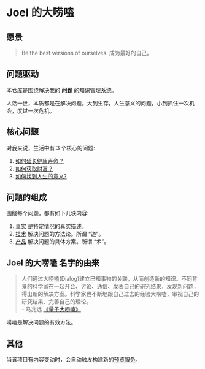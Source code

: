 # Joel 的大唠嗑
## 愿景
> Be the best versions of ourselves.
> 成为最好的自己。

## 问题驱动
本仓库是围绕解决我的 **[问题](./content/base/contents-include-in-problem/problem/readme.md)** 的知识管理系统。

人活一世，本质都是在解决问题。大到生存，人生意义的问题，小到抓住一次机会，度过一次危机。

## 核心问题
对我来说，生活中有 3 个核心的问题:  
1. [如何延长健康寿命？](./content/problem/how-to-have-a-longer-healthy-life/readme.md)
2. [如何获取财富？](./content/problem/how-to-get-wealth/readme.md)
3. [如何找到人生的意义?](./content/problem/how-to-find-the-meaning-of-life/readme.md)

## 问题的组成
围绕每个问题，都有如下几块内容: 
1. [事实](./content/base/contents-include-in-problem/fact.md) 是特定情况的真实描述。
1. [技术](./content/base/contents-include-in-problem/tech.md) 解决问题的方法论。所谓 “道”。
1. [产品](./content/base/contents-include-in-problem/product.md) 解决问题的具体方案。所谓 “术”。

## Joel 的大唠嗑 名字的由来
> 人们通过大唠嗑(Dialog)建立已知事物的关联，从而创造新的知识。不同背景的科学家在一起开会、讨论、通信、发表自己的研究结果，发现新问题，得出新的解决方案。科学家也不断地跟自己过去的经验大唠嗑，审视自己的研究结果、完善自己的理论。  
> \- 马兆远 [《量子大唠嗑》](./content/product/book/science/quantum-dialog.md)

唠嗑是解决问题的有效方法。

## 其他
当该项目有内容变动时，会自动触发构建新的[预览服务](https://github.com/iamjoel/dialogue-view-service)。
